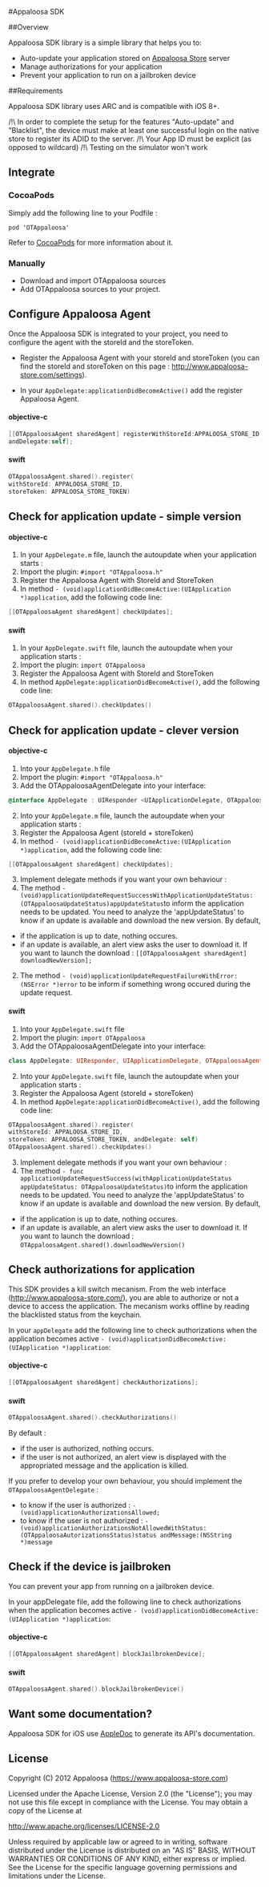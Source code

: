 #Appaloosa SDK

##Overview

Appaloosa SDK library is a simple library that helps you to:

* Auto-update your application stored on [Appaloosa Store](http://www.appaloosa-store.com/) server
* Manage authorizations for your application
* Prevent your application to run on a jailbroken device

##Requirements

Appaloosa SDK library uses ARC and is compatible with iOS 8+.

/!\ In order to complete the setup for the features "Auto-update" and "Blacklist", the device must make at least one successful login on the native store to register its ADID to the server.
/!\ Your App ID must be explicit (as opposed to wildcard)
/!\ Testing on the simulator won't work

## Integrate

### CocoaPods

Simply add the following line to your Podfile :

`pod 'OTAppaloosa'`

Refer to [CocoaPods](https://github.com/CocoaPods/CocoaPods) for more information about it.

### Manually

- Download and import OTAppaloosa sources
- Add OTAppaloosa sources to your project.

## Configure Appaloosa Agent

Once the Appaloosa SDK is integrated to your project, you need to configure the agent with the storeId and the storeToken.

- Register the Appaloosa Agent with your storeId and storeToken (you can find the storeId and storeToken on this page : http://www.appaloosa-store.com/settings).

- In your ```AppDelegate:applicationDidBecomeActive()``` add the register Appaloosa Agent.

#### objective-c
```objective-c
[[OTAppaloosaAgent sharedAgent] registerWithStoreId:APPALOOSA_STORE_ID storeToken:APPALOOSA_STORE_TOKEN
andDelegate:self];
```
#### swift
```swift
OTAppaloosaAgent.shared().register(
withStoreId: APPALOOSA_STORE_ID,
storeToken: APPALOOSA_STORE_TOKEN)
```

## Check for application update - simple version

#### objective-c
1. In your `AppDelegate.m` file, launch the autoupdate when your application starts :
1. Import the plugin: `#import "OTAppaloosa.h"`
2. Register the Appaloosa Agent with StoreId and StoreToken
3. In method `- (void)applicationDidBecomeActive:(UIApplication *)application`, add the following code line:

```objective-c
[[OTAppaloosaAgent sharedAgent] checkUpdates];
```

#### swift
1. In your `AppDelegate.swift` file, launch the autoupdate when your application starts :
1. Import the plugin: `import OTAppaloosa`
2. Register the Appaloosa Agent with StoreId and StoreToken
3. In method `AppDelegate:applicationDidBecomeActive()`, add the following code line:
```swift
OTAppaloosaAgent.shared().checkUpdates()
```

## Check for application update - clever version

#### objective-c
1. Into your `AppDelegate.h` file
1. Import the plugin: `#import "OTAppaloosa.h"`
2. Add the OTAppaloosaAgentDelegate into your interface:

```objective-c
@interface AppDelegate : UIResponder <UIApplicationDelegate, OTAppaloosaAgentDelegate>
```
2. Into your `AppDelegate.m` file, launch the autoupdate when your application starts :
1. Register the Appaloosa Agent (storeId + storeToken)
2. In method `- (void)applicationDidBecomeActive:(UIApplication *)application`, add the following code line:

```objective-c
[[OTAppaloosaAgent sharedAgent] checkUpdates];
```
3. Implement delegate methods if you want your own behaviour :
1. The method `- (void)applicationUpdateRequestSuccessWithApplicationUpdateStatus:(OTAppaloosaUpdateStatus)appUpdateStatus`to inform the application needs to be updated. You need to analyze the 'appUpdateStatus' to know if an update is available and download the new version.
By default,
- if the application is up to date, nothing occures.
- if an update is available, an alert view asks the user to download it.
If you want to launch the download : `[[OTAppaloosaAgent sharedAgent] downloadNewVersion];`
2. The method `- (void)applicationUpdateRequestFailureWithError:(NSError *)error` to be inform if something wrong occured during the update request.

#### swift
1. Into your `AppDelegate.swift` file
1. Import the plugin:   `import OTAppaloosa`
2. Add the OTAppaloosaAgentDelegate into your interface:

```swift
class AppDelegate: UIResponder, UIApplicationDelegate, OTAppaloosaAgentDelegate
```

2. Into your `AppDelegate.swift` file, launch the autoupdate when your application starts :
1. Register the Appaloosa Agent (storeId + storeToken)
2. In method `AppDelegate:applicationDidBecomeActive()`, add the following code line:

```swift
OTAppaloosaAgent.shared().register(
withStoreId: APPALOOSA_STORE_ID,
storeToken: APPALOOSA_STORE_TOKEN, andDelegate: self)
OTAppaloosaAgent.shared().checkUpdates()
```

3. Implement delegate methods if you want your own behaviour :
1. The method `- func applicationUpdateRequestSuccess(withApplicationUpdateStatus appUpdateStatus: OTAppaloosaUpdateStatus)`to inform the application needs to be updated. You need to analyze the 'appUpdateStatus' to know if an update is available and download the new version.
By default,
- if the application is up to date, nothing occures.
- if an update is available, an alert view asks the user to download it.
If you want to launch the download : `OTAppaloosaAgent.shared().downloadNewVersion()`


## Check authorizations for application

This SDK provides a kill switch mecanism. From the web interface (http://www.appaloosa-store.com/), you are able to authorize or not a device to access the application. The mecanism works offline by reading the blacklisted status from the keychain.

In your `appDelegate`  add the following line to check authorizations when the application becomes active `- (void)applicationDidBecomeActive:(UIApplication *)application`:

#### objective-c
```objective-c
[[OTAppaloosaAgent sharedAgent] checkAuthorizations];
```

#### swift
```swift
OTAppaloosaAgent.shared().checkAuthorizations()
```

By default :
- if the user is authorized, nothing occurs.
- if the user is not authorized, an alert view is displayed with the appropriated message and the application is killed.

If you prefer to develop your own behaviour, you should implement the `OTAppaloosaAgentDelegate` :
- to know if the user is authorized : `- (void)applicationAuthorizationsAllowed;`
- to know if the user is not authorized : `- (void)applicationAuthorizationsNotAllowedWithStatus:(OTAppaloosaAutorizationsStatus)status andMessage:(NSString *)message`

## Check if the device is jailbroken

You can prevent your app from running on a jailbroken device.

In your appDelegate file, add the following line to check authorizations when the application becomes active `- (void)applicationDidBecomeActive:(UIApplication *)application`:

#### objective-c

```objective-c
[[OTAppaloosaAgent sharedAgent] blockJailbrokenDevice];
```

#### swift
```swift
OTAppaloosaAgent.shared().blockJailbrokenDevice()
```


## Want some documentation?


Appaloosa SDK for iOS use [AppleDoc](https://github.com/tomaz/appledoc) to generate its API's documentation.

## License

Copyright (C) 2012 Appaloosa (https://www.appaloosa-store.com)

Licensed under the Apache License, Version 2.0 (the "License");
you may not use this file except in compliance with the License.
You may obtain a copy of the License at

http://www.apache.org/licenses/LICENSE-2.0

Unless required by applicable law or agreed to in writing, software
distributed under the License is distributed on an "AS IS" BASIS,
WITHOUT WARRANTIES OR CONDITIONS OF ANY KIND, either express or implied.
See the License for the specific language governing permissions and
limitations under the License.
